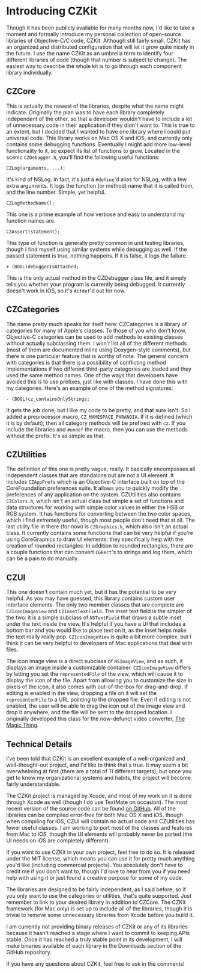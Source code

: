 # Introducing CZKit #

Though it has been publicly available for many months now, I'd like to take a moment and formally introduce my personal collection of open-source libraries of Objective-C/C code, CZKit. Although still fairly small, CZKit has an organized and distributed configuration that will let it grow quite nicely in the future. I use the name CZKit as an umbrella term to identify four different libraries of code (though that number is subject to change). The easiest way to describe the whole kit is to go through each component library individually.

## CZCore ##

This is actually the newest of the libraries, despite what the name might indicate. Originally the plan was to have each library completely independent of the other, so that a developer wouldn't have to include a lot of unnecessary code in their application if they didn't want to. This is true to an extent, but I decided that I wanted to have one library where I could put universal code. This library works on Mac OS X and iOS, and currently only contains some debugging functions. Eventually I might add more low-level functionality to it, so expect its list of functions to grow. Located in the scenic `CZDebugger.h`, you'll find the following useful functions:

    CZLog(arguments, ...);
It's kind of NSLog. In fact, it's just a `#define`'d alias for NSLog, with a few extra arguments. It logs the function (or method) name that it is called from, and the line number. Simple, yet helpful.  

    CZLogMethodName();
This one is a prime example of how verbose and easy to understand my function names are.  

    CZAssert(statement);
This type of function is generally pretty common in unit testing libraries, though I find myself using similar systems while debugging as well. If the passed statement is true, nothing happens. If it is false, it logs the failure.

    + (BOOL)debuggerIsAttached;
This is the only actual method in the CZDebugger class file, and it simply tells you whether your program is currently being debugged. It currently doesn't work in iOS, so it's `#ifdef`'d out for now.

## CZCategories ##

The name pretty much speaks for itself here:  CZCategories is a library of categories for many of Apple's classes. To those of you who don't know, Objective-C categories can be used to add methods to existing classes without actually subclassing them. I won't list all of the different methods (most of them are documented inline using Doxygen-style comments), but there is one particular feature that is worthy of note. The general concern with categories is that there is a possibility of conflicting method implementations if two different third-party categories are loaded and they used the same method names. One of the ways that developers have avoided this is to use prefixes, just like with classes. I have done this with my categories. Here's an example of one of the method signatures:  

    - (BOOL)cz_containsOnlyStrings;

It gets the job done, but I like my code to be pretty, and that sure isn't. So I added a preprocessor macro, `CZ_NAMESPACE_PARANOIA`. If it is defined (which it is by default), then all category methods will be prefixed with `cz`. If you include the libraries and `#undef` the macro, then you can use the methods without the prefix. It's as simple as that.  

## CZUtilities ##

The definition of this one is pretty vague, really. It basically encompasses all independent classes that are standalone but are not a UI element. It includes `CZAppPrefs` which is an Objective-C interface built on top of the CoreFoundation preferences suite. It allows you to quickly modify the preferences of any application on the system. CZUtilities also contains `CZColors.h`, which isn't an actual class but simple a set of functions and data structures for working with simple color values in either the HSB or RGB system. It has functions for converting between the two color spaces, which I find *extremely* useful, though most people don't need that at all. The last utility file in there (for now) is `CZGraphics.h`, which also isn't an actual class. It currently contains some functions that can be very helpful if you're using CoreGraphics to draw UI elements; they specifically help with the creation of rounded rectangles. In addition to rounded rectangles, there are a couple functions that can convert `CGRect`'s to strings and log them, which can be a pain to do manually.

## CZUI ##

This one doesn't contain much yet, but it has the potential to be very helpful. As you may have guessed, this library contains custom user interface elements. The only two member classes that are complete are `CZIconImageView` and `CZInsetTextField`. The inset text field is the simpler of the two:  it is a simple subclass of `NSTextField` that draws a subtle inset under the text inside the view. It's helpful if you have a UI that includes a bottom bar and you would like to place text on it, as the inset helps make the text really really pop. `CZIconImageView` is quite a bit more complex, but I think it can be very helpful to developers of Mac applications that deal with files.  

The icon image view is a direct subclass of `NSImageView`, and as such, it displays an image inside a customizable container. `CZIconImageView` differs by letting you set the `representedFile` of the view, which will cause it to display the icon of the file. Apart from allowing you to customize the size in pixels of the icon, it also comes with out-of-the-box for drag-and-drop. If editing is enabled in the view, dropping a file on it will set the `representedFile` to a URL pointing to the dropped file. Even if editing is not enabled, the user will be able to drag the icon out of the image view and drop it anywhere, and the file will be sent to the dropped location. I originally developed this class for the now-defunct video converter, [The Magic Thing](http://github.com/CarterA/The-Magic-Thing).  

## Technical Details ##

I've been told that CZKit is an excellent example of a well-organized and well-thought-out project, and I'd like to think that's true. It may seem a bit overwhelming at first (there are a total of 11 different targets), but once you get to know my organizational systems and habits, the project will become fairly understandable.  

The CZKit project is managed by Xcode, and most of my work on it is done through Xcode as well (though I do use TextMate on occasion). The most recent version of the source code can be found [on GitHub](http://github.com/CarterA/CZKit). All of the libraries can be compiled error-free for both Mac OS X and iOS, though when compiling for iOS, CZUI will contain no actual code and CZUtilities has fewer useful classes. I am working to port most of the classes and features from Mac to iOS, though the UI elements will probably never be ported (the UI needs on iOS are completely different).  

If you want to use CZKit in your own project, feel free to do so. It is released under the MIT license, which means you can use it for pretty much anything you'd like (including commercial projects). You absolutely don't have to credit me if you don't want to, though I'd love to hear from you if you need help with using it or just found a creative purpose for some of my code.  

The libraries are designed to be fairly independent, as I said before, so if you only want to use the categories or utilities, that's quite supported. Just remember to link to your desired library in addition to CZCore. The CZKit framework (for Mac only) is set up to include all of the libraries, though it is trivial to remove some unnecessary libraries from Xcode before you build it.  

I am currently not providing binary releases of CZKit or any of its libraries because it hasn't reached a stage where I want to commit to keeping APIs stable. Once it has reached a truly stable point in its development, I will make binaries available of each library in the Downloads section of the GitHub repository.  

If you have any questions about CZKit, feel free to ask in the comments!